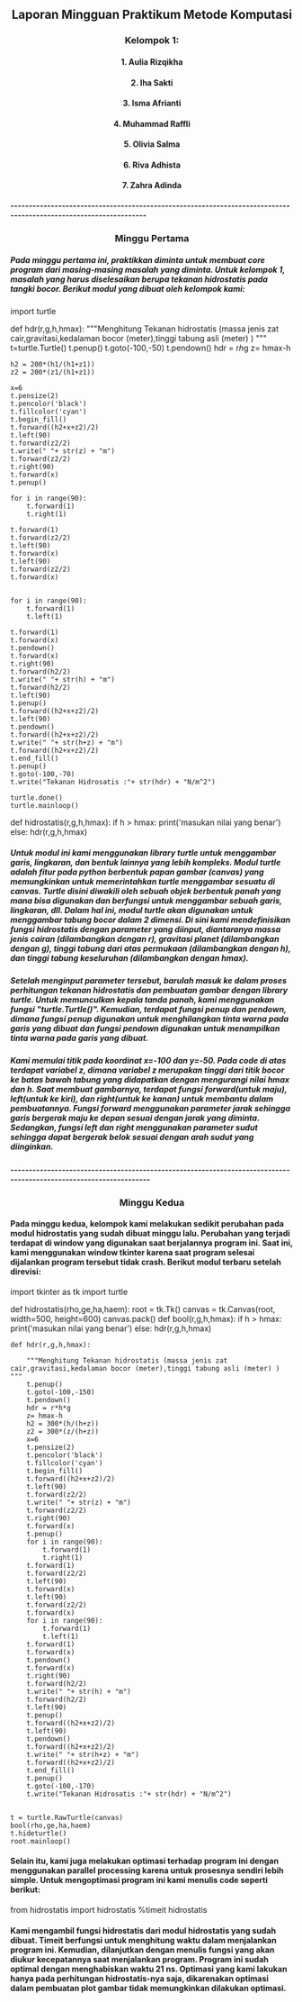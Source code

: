 ## <center> **Laporan Mingguan Praktikum Metode Komputasi** <center>
### <center> Kelompok 1: <center>
#### <center> 1. Aulia Rizqikha <center>
#### <center> 2. Iha Sakti <center>
#### <center> 3. Isma Afrianti <center>
#### <center> 4. Muhammad Raffli <center>
#### <center> 5. Olivia Salma <center>
#### <center> 6. Riva Adhista <center>
#### <center> 7. Zahra Adinda <center>


**-----------------------------------------------------------------------------------------------------------------**
### <center> Minggu Pertama <center>


##### Pada minggu pertama ini, praktikkan diminta untuk membuat core program dari masing-masing masalah yang diminta. Untuk kelompok 1, masalah yang harus diselesaikan berupa tekanan hidrostatis pada tangki bocor. Berikut modul yang dibuat oleh kelompok kami:

import turtle

def hdr(r,g,h,hmax):
    """Menghitung Tekanan hidrostatis (massa jenis zat cair,gravitasi,kedalaman bocor (meter),tinggi tabung asli (meter) ) """
    t=turtle.Turtle()
    t.penup()
    t.goto(-100,-50)
    t.pendown()
    hdr = r*h*g
    z= hmax-h
    
     
    
    h2 = 200*(h1/(h1+z1))
    z2 = 200*(z1/(h1+z1))
        
    x=6
    t.pensize(2)
    t.pencolor('black')
    t.fillcolor('cyan')
    t.begin_fill()
    t.forward((h2+x+z2)/2)
    t.left(90)
    t.forward(z2/2)
    t.write(" "+ str(z) + "m")
    t.forward(z2/2)
    t.right(90)
    t.forward(x)
    t.penup()

    for i in range(90):
        t.forward(1)
        t.right(1)

    t.forward(1)
    t.forward(z2/2)
    t.left(90)
    t.forward(x)
    t.left(90)
    t.forward(z2/2)
    t.forward(x)


    for i in range(90):
        t.forward(1)
        t.left(1)
    
    t.forward(1)
    t.forward(x)
    t.pendown()
    t.forward(x)
    t.right(90)
    t.forward(h2/2)
    t.write(" "+ str(h) + "m")
    t.forward(h2/2)
    t.left(90)
    t.penup()
    t.forward((h2+x+z2)/2)
    t.left(90)
    t.pendown()
    t.forward((h2+x+z2)/2)
    t.write(" "+ str(h+z) + "m")
    t.forward((h2+x+z2)/2)
    t.end_fill()
    t.penup()
    t.goto(-100,-70)
    t.write("Tekanan Hidrosatis :"+ str(hdr) + "N/m^2")
    
    turtle.done()
    turtle.mainloop()

def hidrostatis(r,g,h,hmax):
    if h > hmax:
        print('masukan nilai yang benar')
    else:
        hdr(r,g,h,hmax)


##### Untuk modul ini kami menggunakan library turtle untuk menggambar garis, lingkaran, dan bentuk lainnya yang lebih kompleks. Modul turtle adalah fitur pada python berbentuk papan gambar (canvas) yang memungkinkan untuk memerintahkan turtle menggambar sesuatu di canvas. Turtle disini diwakili oleh sebuah objek  berbentuk panah yang mana bisa digunakan dan berfungsi untuk menggambar sebuah garis, lingkaran, dll. Dalam hal ini, modul turtle akan digunakan untuk menggambar tabung bocor dalam 2 dimensi. Di sini kami mendefinisikan fungsi hidrostatis dengan parameter yang diinput, diantaranya massa jenis cairan (dilambangkan dengan r), gravitasi planet (dilambangkan dengan g), tinggi tabung dari atas permukaan (dilambangkan dengan h), dan tinggi tabung keseluruhan (dilambangkan dengan hmax).

##### Setelah menginput parameter tersebut, barulah masuk ke dalam proses perhitungan tekanan hidrostatis dan pembuatan gambar dengan library turtle. Untuk memunculkan kepala tanda panah, kami menggunakan fungsi "turtle.Turtle()". Kemudian, terdapat fungsi penup dan pendown, dimana fungsi penup digunakan untuk menghilangkan tinta warna pada garis yang dibuat dan fungsi pendown digunakan untuk menampilkan tinta warna pada garis yang dibuat. 

##### Kami memulai titik pada koordinat x=-100 dan y=-50. Pada code di atas terdapat variabel z, dimana variabel z merupakan tinggi dari titik bocor ke batas bawah tabung yang didapatkan dengan mengurangi nilai hmax dan h. Saat membuat gambarnya, terdapat fungsi forward(untuk maju), left(untuk ke kiri), dan right(untuk ke kanan) untuk membantu dalam pembuatannya. Fungsi forward menggunakan parameter jarak sehingga garis bergerak maju ke depan sesuai dengan jarak yang diminta. Sedangkan, fungsi left dan right menggunakan parameter sudut sehingga dapat bergerak belok sesuai dengan arah sudut yang diinginkan.


**------------------------------------------------------------------------------------------------------------------**
### <center> Minggu Kedua <center>


#### Pada minggu kedua, kelompok kami melakukan sedikit perubahan pada modul hidrostatis yang sudah dibuat minggu lalu. Perubahan yang terjadi terdapat di window yang digunakan saat berjalannya program ini. Saat ini, kami menggunakan window tkinter karena saat program selesai dijalankan program tersebut tidak crash. Berikut modul terbaru setelah direvisi:

import tkinter as tk
import turtle

def hidrostatis(rho,ge,ha,haem):
    root = tk.Tk()
    canvas = tk.Canvas(root, width=500, height=600)
    canvas.pack()
    def bool(r,g,h,hmax):
        if h > hmax:
            print('masukan nilai yang benar')
        else:
            hdr(r,g,h,hmax)
        
    def hdr(r,g,h,hmax):
    
        """Menghitung Tekanan hidrostatis (massa jenis zat cair,gravitasi,kedalaman bocor (meter),tinggi tabung asli (meter) ) """
        t.penup()
        t.goto(-100,-150)
        t.pendown()
        hdr = r*h*g
        z= hmax-h
        h2 = 300*(h/(h+z))
        z2 = 300*(z/(h+z))
        x=6
        t.pensize(2)
        t.pencolor('black')
        t.fillcolor('cyan')
        t.begin_fill()
        t.forward((h2+x+z2)/2)
        t.left(90)
        t.forward(z2/2)
        t.write(" "+ str(z) + "m")
        t.forward(z2/2)
        t.right(90)
        t.forward(x)
        t.penup()
        for i in range(90):
            t.forward(1)
            t.right(1)
        t.forward(1)
        t.forward(z2/2)
        t.left(90)
        t.forward(x)
        t.left(90)
        t.forward(z2/2)
        t.forward(x)
        for i in range(90):
            t.forward(1)
            t.left(1)
        t.forward(1)
        t.forward(x)
        t.pendown()
        t.forward(x)
        t.right(90)
        t.forward(h2/2)
        t.write(" "+ str(h) + "m")
        t.forward(h2/2)
        t.left(90)
        t.penup()
        t.forward((h2+x+z2)/2)
        t.left(90)
        t.pendown()
        t.forward((h2+x+z2)/2)
        t.write(" "+ str(h+z) + "m")
        t.forward((h2+x+z2)/2)
        t.end_fill()
        t.penup()
        t.goto(-100,-170)
        t.write("Tekanan Hidrosatis :"+ str(hdr) + "N/m^2")
    

    t = turtle.RawTurtle(canvas)
    bool(rho,ge,ha,haem)
    t.hideturtle()
    root.mainloop()


#### Selain itu, kami juga melakukan optimasi terhadap program ini dengan menggunakan parallel processing karena untuk prosesnya sendiri lebih simple. Untuk mengoptimasi program ini kami menulis code seperti berikut:

from hidrostatis import hidrostatis
%timeit hidrostatis

#### Kami mengambil fungsi hidrostatis dari modul hidrostatis yang sudah dibuat. Timeit berfungsi untuk menghitung waktu dalam menjalankan program ini. Kemudian, dilanjutkan dengan menulis fungsi yang akan diukur kecepatannya saat menjalankan program. Program ini sudah optimal dengan menghabiskan waktu 21 ns. Optimasi yang kami lakukan hanya pada perhitungan hidrostatis-nya saja, dikarenakan optimasi dalam pembuatan plot gambar tidak memungkinkan dilakukan optimasi.